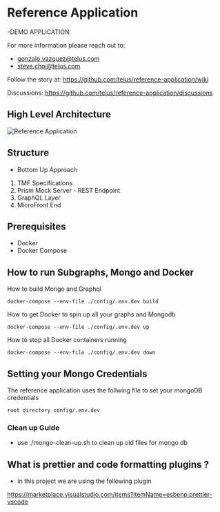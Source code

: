 # Reference Application

-DEMO APPLICATION

For more information please reach out to:

- gonzalo.vazquez@telus.com
- steve.choi@telus.com

Follow the story at: <https://github.com/telus/reference-application/wiki>

Discussions: <https://github.com/telus/reference-application/discussions>

## High Level Architecture

![Reference Application](https://user-images.githubusercontent.com/1566236/137525278-8bed145b-ffb8-464a-b83f-ed724a502ad8.png)

## Structure

- Bottom Up Approach

1. TMF Specifications
2. Prism Mock Server - REST Endpoint
3. GraphQL Layer
4. MicroFront End

## Prerequisites

- Docker
- Docker Compose

## How to run Subgraphs, Mongo and Docker

How to build Mongo and Graphql

```code
docker-compose --env-file ./config/.env.dev build
```

How to get Docker to spin up all your graphs and Mongodb

```code
docker-compose --env-file ./config/.env.dev up
```

How to stop all Docker containers running

```code
docker-compose --env-file ./config/.env.dev down
```

## Setting your Mongo Credentials

The reference application uses the follwing file to set your mongoDB credentials

```text
root directory config/.env.dev
```

### Clean up Guide

- use ./mongo-clean-up.sh to clean up old files for mongo db


## What is prettier and code formatting plugins ?

- in this project we are using the following plugin

https://marketplace.visualstudio.com/items?itemName=esbenp.prettier-vscode

